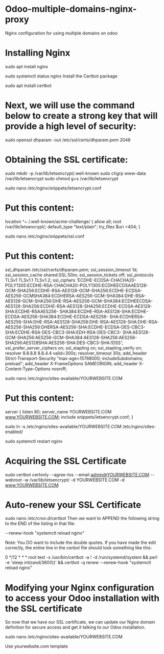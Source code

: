 # Odoo-multiple-domains-nginx-proxy
Nginx configuration for using multiple domains on odoo

# Installing Nginx

sudo apt install nginx

sudo systemctl status nginx
Install the Certbot package

sudo apt install certbot

# Next, we will use the command below to create a strong key that will provide a high level of security:

sudo openssl dhparam -out /etc/ssl/certs/dhparam.pem 2048

# Obtaining the SSL certificate:

sudo mkdir -p /var/lib/letsencrypt/.well-known
sudo chgrp www-data /var/lib/letsencrypt 
sudo chmod g+s /var/lib/letsencrypt

sudo nano /etc/nginx/snippets/letsencrypt.conf
# Put this content:
location ^~ /.well-known/acme-challenge/ { allow all;
 root /var/lib/letsencrypt/; default_type
"text/plain"; try_files $uri =404;
} 

sudo nano /etc/nginx/snippets/ssl.conf 
# Put this content:
ssl_dhparam /etc/ssl/certs/dhparam.pem;
ssl_session_timeout 1d; ssl_session_cache
shared:SSL:50m; ssl_session_tickets off;
ssl_protocols TLSv1 TLSv1.1 TLSv1.2;
ssl_ciphers 'ECDHE-ECDSA-CHACHA20-POLY1305:ECDHE-RSA-CHACHA20-POLY1305:ECDHEECDSAAES128-GCM-SHA256:ECDHE-RSA-AES128-GCM-SHA256:ECDHE-ECDSA-AES256-GCMSHA384:ECDHERSA-AES256-GCM-SHA384:DHE-RSA-AES128-GCM-SHA256:DHE-RSA-AES256-GCM-SHA384:ECDHEECDSA-AES128-SHA256:ECDHE-RSA-AES128-SHA256:ECDHE-ECDSA-AES128-SHA:ECDHE-RSAAES256-
SHA384:ECDHE-RSA-AES128-SHA:ECDHE-ECDSA-AES256-SHA384:ECDHE-ECDSA-AES256-
SHA:ECDHERSA-AES256-SHA:DHE-RSA-AES128-SHA256:DHE-RSA-AES128-SHA:DHE-RSA-AES256-SHA256:DHERSA-AES256-SHA:ECDHE-ECDSA-DES-CBC3-SHA:ECDHE-RSA-DES-CBC3-SHA:EDH-RSA-DES-CBC3-
SHA:AES128-GCM-SHA256:AES256-GCM-SHA384:AES128-SHA256:AES256-
SHA256:AES128SHA:AES256-SHA:DES-CBC3-SHA:!DSS'; ssl_prefer_server_ciphers on;
ssl_stapling on; ssl_stapling_verify on;
resolver 8.8.8.8 8.8.4.4 valid=300s; resolver_timeout 30s;
add_header Strict-Transport-Security "max-age=15768000; includeSubdomains; preload"; add_header X-FrameOptions SAMEORIGIN; add_header X-Content-Type-Options nosniff; 

sudo nano /etc/nginx/sites-available/YOURWEBSITE.COM
# Put this content:
server { listen 80;
 server_name YOURWEBSITE.COM www.YOURWEBSITE.COM;
include snippets/letsencrypt.conf;
} 

sudo ln -s /etc/nginx/sites-available/YOURWEBSITE.COM /etc/nginx/sites-enabled/

sudo systemctl restart nginx

# Acquiring the SSL Certificate

sudo certbot certonly --agree-tos --email admin@YOURWEBSITE.COM --webroot -w /var/lib/letsencrypt/ -d YOURWEBSITE.COM -d www.YOURWEBSITE.COM 

# Auto-renew your SSL Certificate

sudo nano /etc/cron.d/certbot 
Then we want to APPEND the following string to the END of the listing in that file:

--renew-hook "systemctl reload nginx"

Note: You DO want to include the double quotes. If you have made the edit correctly, the entire line in the
cerbot file should look something like this:

0 */12 * * * root test -x /usr/bin/certbot -a \! -d /run/systemd/system && perl -e
'sleep int(rand(3600))' && certbot -q renew --renew-hook "systemctl reload nginx" 

# Modifying your Nginx configuration to access your Odoo installation with the SSL certificate
So now that we have our SSL certificate, we can update our Nginx domain definition for secure access
and get it talking to our Odoo installation.

sudo nano /etc/nginx/sites-available/YOURWEBSITE.COM

Use yourwebsite.com template
